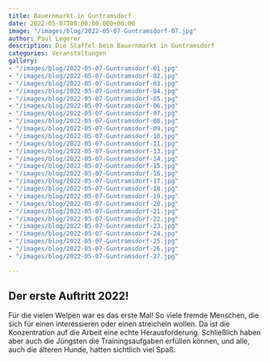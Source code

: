 ```yaml
---
title: Bauernmarkt in Guntramsdorf
date: 2022-05-07T00:00:00.000+00:00
image: "/images/blog/2022-05-07-Guntramsdorf-07.jpg"
author: Paul Legerer
description: Die Staffel beim Bauernmarkt in Guntramsdorf
categories: Veranstaltungen
gallery:
- "/images/blog/2022-05-07-Guntramsdorf-01.jpg"
- "/images/blog/2022-05-07-Guntramsdorf-02.jpg"
- "/images/blog/2022-05-07-Guntramsdorf-03.jpg"
- "/images/blog/2022-05-07-Guntramsdorf-04.jpg"
- "/images/blog/2022-05-07-Guntramsdorf-05.jpg"
- "/images/blog/2022-05-07-Guntramsdorf-06.jpg"
- "/images/blog/2022-05-07-Guntramsdorf-07.jpg"
- "/images/blog/2022-05-07-Guntramsdorf-08.jpg"
- "/images/blog/2022-05-07-Guntramsdorf-09.jpg"
- "/images/blog/2022-05-07-Guntramsdorf-10.jpg"
- "/images/blog/2022-05-07-Guntramsdorf-11.jpg"
- "/images/blog/2022-05-07-Guntramsdorf-13.jpg"
- "/images/blog/2022-05-07-Guntramsdorf-14.jpg"
- "/images/blog/2022-05-07-Guntramsdorf-15.jpg"
- "/images/blog/2022-05-07-Guntramsdorf-16.jpg"
- "/images/blog/2022-05-07-Guntramsdorf-17.jpg"
- "/images/blog/2022-05-07-Guntramsdorf-18.jpg"
- "/images/blog/2022-05-07-Guntramsdorf-19.jpg"
- "/images/blog/2022-05-07-Guntramsdorf-20.jpg"
- "/images/blog/2022-05-07-Guntramsdorf-21.jpg"
- "/images/blog/2022-05-07-Guntramsdorf-22.jpg"
- "/images/blog/2022-05-07-Guntramsdorf-23.jpg"
- "/images/blog/2022-05-07-Guntramsdorf-24.jpg"
- "/images/blog/2022-05-07-Guntramsdorf-25.jpg"
- "/images/blog/2022-05-07-Guntramsdorf-26.jpg"
- "/images/blog/2022-05-07-Guntramsdorf-27.jpg"

---
```

## Der erste Auftritt 2022!

Für die vielen Welpen war es das erste Mal! So viele fremde Menschen, die sich für einen interessieren oder einen streicheln wollen. Da ist die Konzentration auf die Arbeit eine echte Herausforderung. Schließlich haben aber auch die Jüngsten die Trainingsaufgaben erfüllen können, und alle, auch die älteren Hunde, hatten sichtlich viel Spaß.